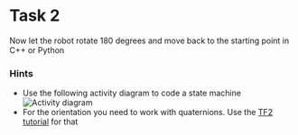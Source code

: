 # Task 2

Now let the robot rotate 180 degrees and move back to the starting point in C++ or Python

### Hints
- Use the following activity diagram to code a state machine
![Activity diagram](https://i.ibb.co/PC9JgMB/Diagram-2022-11-24-15-51-39.png "Activity diagram")
- For the orientation you need to work with quaternions. Use the [TF2 tutorial](http://wiki.ros.org/tf2/Tutorials/Quaternions "TF2 tutorial") for that 
